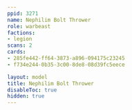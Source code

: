```yaml
---
ppid: 3271
name: Nephilim Bolt Thrower
role: warbeast
factions:
- legion
scans: 2
cards:
- 285fe442-ff64-3873-a896-094175c23245
- f734e244-0b35-3c00-8de8-08d39fc5eece

layout: model
title: Nephilim Bolt Thrower
disableToc: true
hidden: true
---
```


